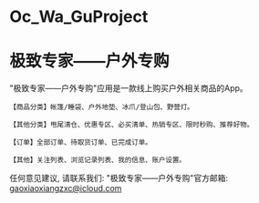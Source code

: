 # Oc_Wa_GuProject
# 极致专家——户外专购

  "极致专家——户外专购"应用是一款线上购买户外相关商品的App。
    
    【商品分类】帐篷/睡袋、户外地垫、冰爪/登山包、野营灯。
    
    【其他分类】甩尾清仓、优惠专区、必买清单、热销专区、限时秒购、推荐好物。
    
    【订单】全部订单、待取货订单、已完成订单。
    
    【其他】关注列表、浏览记录列表、我的信息、账户设置。

   任何意见建议, 请联系我们: 
   "极致专家——户外专购"官方邮箱: gaoxiaoxiangzxc@icloud.com
